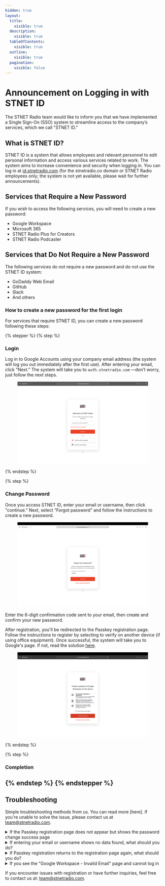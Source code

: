 ```yaml
---
hidden: true
layout:
  title:
    visible: true
  description:
    visible: true
  tableOfContents:
    visible: true
  outline:
    visible: true
  pagination:
    visible: false
---
```


# Announcement on Logging in with STNET ID

The STNET Radio team would like to inform you that we have implemented a Single Sign-On (SSO) system to streamline access to the company’s services, which we call "STNET ID."

## What is STNET ID?

STNET ID is a system that allows employees and relevant personnel to edit personal information and access various services related to work. The system aims to increase convenience and security when logging in. You can log in at [id.stnetradio.com](https://id.stnetradio.com) (for the stnetradio.co domain or STNET Radio employees only; the system is not yet available, please wait for further announcements).

## Services that Require a New Password

If you wish to access the following services, you will need to create a new password:

- Google Workspace
- Microsoft 365
- STNET Radio Plus for Creators
- STNET Radio Podcaster

## Services that Do Not Require a New Password

The following services do not require a new password and do not use the STNET ID system:

- GoDaddy Web Email
- GitHub
- Slack
- And others

### How to create a new password for the first login 

For services that require STNET ID, you can create a new password following these steps:

{% stepper %}
{% step %}
### Login

Log in to Google Accounts using your company email address (the system will log you out immediately after the first use). After entering your email, click "Next." The system will take you to `auth.stnetradio.com` —don’t worry, just follow the next steps.

<figure><img src="../.gitbook/assets/STNETID-LoginPage.png" alt="STNET ID Login Page"><figcaption></figcaption></figure>
{% endstep %}

{% step %}
### Change Password

Once you access STNET ID, enter your email or username, then click "continue." Next, select “Forgot password” and follow the instructions to create a new password.

<figure><img src="../.gitbook/assets/STNETID-ResetPage.png" alt=""><figcaption></figcaption></figure>

Enter the 6-digit confirmation code sent to your email, then create and confirm your new password.

After registration, you'll be redirected to the Passkey registration page. Follow the instructions to register by selecting to verify on another device (if using office equipment). Once successful, the system will take you to Google's page. If not, read the solution [here](#if-the-passkey-registration-page-does-not-appear-but-shows-the-password-change-success-page).

<figure><img src="../.gitbook/assets/STNETID-Passkey.png" alt="Passkey Registration Page"><figcaption></figcaption></figure>
{% endstep %}

{% step %}
### Completion

{% endstep %}
{% endstepper %}
---

## Troubleshooting

Simple troubleshooting methods from us. You can read more [here]. If you're unable to solve the issue, please contact us at [team@stnetradio.com](mailto:team@stnetradio.com).

<details>

<summary>If the Passkey registration page does not appear but shows the password change success page</summary>

If you have created a password but do not see the Passkey registration page, follow these steps:

### 1. Return to the Google Account login page

You need to return to the main Google Account page to log in again.

### 2. Log in again

You need to log in again using your @stnetradio.com or @team.stnetradio.com email address to log in using STNET ID.

### 3. Log in to STNET ID

The system will then redirect you to STNET ID. Enter your email and the newly created password, then click "continue." The system will take you to the Passkey creation page.

### 4. Create a Passkey

You will be able to create a new Passkey. Choose to create a Passkey and continue by verifying on another device (if using office equipment).

  - If you choose not to create a Passkey, you can still use your account. However, when logging in again, you will not be able to use Face ID, Touch ID, or physical authentication for login. You will need to enter your password instead.
  - If unable to log in due to incorrect email, username, or password, please check to ensure correctness. If the email or username is correct, select "Forgot password" and follow the steps again.

After successful Passkey registration, the system will take you to Google's page. If not, read the solution [here](#if-passkey-registration-returns-to-the-registration-page-again-what-should-you-do).

</details>

<details>

<summary>If entering your email or username shows no data found, what should you do?</summary>

If you encounter this issue, you will need to contact us immediately to update the information. Contact us at [team@stnetradio.com](mailto:team@stnetradio.com) or submit a request at [request.stnetradio.com](https://request.stnetradio.com), select "Request to update information from the database."

</details>

<details>

<summary>If Passkey registration returns to the registration page again, what should you do?</summary>

If you face this issue, you can solve it as follows:

### 1. Close the registration page

Please close the registration page and go to [google.com](https://google.com) again to log in.

### 2. Log in

Log in again by entering your @stnetradio or @team.stnetradio.co email address. The system will take you to **STNET ID**.

### 3. Continue with the Passkey

Once on this page, select to continue with the Passkey. If the “Continue with Passkey” button does not appear, click on the email field, and the system will show the option to log in using a Passkey via your operating system. If not found, you can check the supported operating systems and devices [here](/stnetid/passkeysupported.md).

### 4. Completion


</details>

<details>

<summary>If you see the "Google Workspace - Invalid Email" page and cannot log in</summary>

We have a simple solution: go to [help.stnetradio.com/logout](https://help.stnetradio.com/logout) on the website where the message appears, then log in as usual using your email or Passkey instead.

{% embed url="https://www.youtube.com/watch?v=ELoW080BNP0" %}

</details>

If you encounter issues with registration or have further inquiries, feel free to contact us at: [team@stnetradio.com](mailto:team@stnetradio.com).